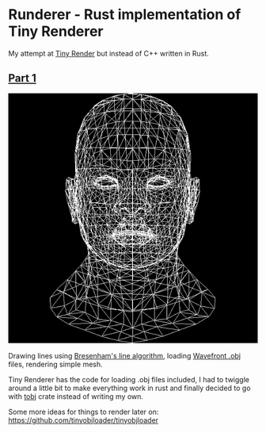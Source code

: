 # Runderer - Rust implementation of Tiny Renderer

My attempt at [Tiny Render](https://github.com/ssloy/tinyrenderer) but instead of C++ written in Rust.

## [Part 1](https://github.com/ssloy/tinyrenderer/wiki/Lesson-1:-Bresenham%E2%80%99s-Line-Drawing-Algorithm)

![african head](african_head.png)

Drawing lines using [Bresenham's line algorithm](https://en.wikipedia.org/wiki/Bresenham%27s_line_algorithm),
loading [Wavefront .obj](https://en.wikipedia.org/wiki/Wavefront_.obj_file) files, rendering simple mesh.

Tiny Renderer has the code for loading .obj files included, I had to twiggle around a little bit
to make everything work in rust and finally decided to go with [tobj](https://docs.rs/tobj/3.0.1/tobj/) crate
instead of writing my own.

Some more ideas for things to render later on: https://github.com/tinyobjloader/tinyobjloader
